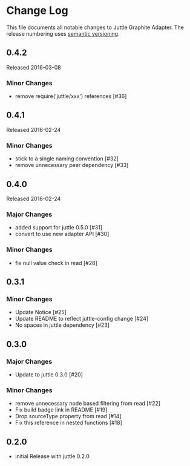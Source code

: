# Change Log

This file documents all notable changes to Juttle Graphite Adapter. The release
numbering uses [semantic versioning](http://semver.org).

## 0.4.2

Released 2016-03-08

### Minor Changes

- remove require('juttle/xxx') references [#36]

## 0.4.1

Released 2016-02-24

### Minor Changes

- stick to a single naming convention [#32]
- remove unnecessary peer dependency [#33]

## 0.4.0

Released 2016-02-24

### Major Changes

- added support for juttle 0.5.0 [#31]
- convert to use new adapter API [#30]

### Minor Changes

- fix null value check in read [#28]

## 0.3.1

### Minor Changes

- Update Notice [#25]
- Update README to reflect juttle-config change [#24]
- No spaces in juttle dependency [#23]

## 0.3.0

### Major Changes

- Update to juttle 0.3.0 [#20]

### Minor Changes

- remove unnecessary node based filtering from read [#22]
- Fix build badge link in README [#19]
- Drop sourceType property from read [#14]
- Fix this reference in nested functions [#18]

## 0.2.0

- initial Release with juttle 0.2.0
